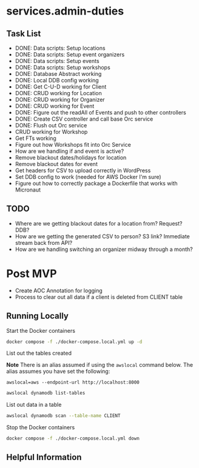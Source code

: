 # services.admin-duties

## Task List

- DONE: Data scripts: Setup locations
- DONE: Data scripts: Setup event organizers
- DONE: Data scripts: Setup events
- DONE: Data scripts: Setup workshops
- DONE: Database Abstract working
- DONE: Local DDB config working
- DONE: Get C-U-D working for Client
- DONE: CRUD working for Location
- DONE: CRUD working for Organizer
- DONE: CRUD working for Event
- DONE: Figure out the readAll of Events and push to other controllers
- DONE: Create CSV controller and call base Orc service
- DONE: Flush out Orc service
- CRUD working for Workshop
- Get FTs working
- Figure out how Workshops fit into Orc Service
- How are we handling if and event is active?
- Remove blackout dates/holidays for location
- Remove blackout dates for event
- Get headers for CSV to upload correctly in WordPress
- Set DDB config to work (needed for AWS Docker I'm sure)
- Figure out how to correctly package a Dockerfile that works with Micronaut

## TODO

- Where are we getting blackout dates for a location from? Request? DDB?
- How are we getting the generated CSV to person? S3 link? Immediate stream back from API?
- How are we handling switching an organizer midway through a month?

# Post MVP

- Create AOC Annotation for logging
- Process to clear out all data if a client is deleted from CLIENT table

## Running Locally

Start the Docker containers

```bash
docker compose -f ./docker-compose.local.yml up -d
```

List out the tables created

**Note** There is an alias assumed if using the `awslocal` command below. The alias assumes you have set the following:

```
awslocal=aws --endpoint-url http://localhost:8000
```

```bash
awslocal dynamodb list-tables
```

List out data in a table

```bash
awslocal dynamodb scan --table-name CLIENT
```

Stop the Docker containers

```bash
docker compose -f ./docker-compose.local.yml down
```

## Helpful Information
